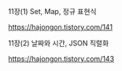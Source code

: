 11장(1) Set, Map, 정규 표현식

https://hajongon.tistory.com/141

11장(2) 날짜와 시간, JSON 직렬화

https://hajongon.tistory.com/143
